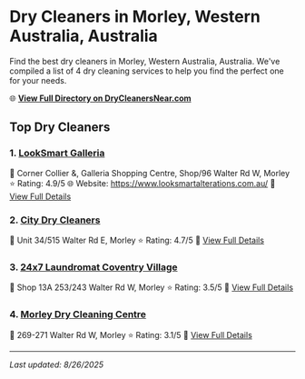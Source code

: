 # Dry Cleaners in Morley, Western Australia, Australia

Find the best dry cleaners in Morley, Western Australia, Australia. We've compiled a list of 4 dry cleaning services to help you find the perfect one for your needs.

🌐 **[View Full Directory on DryCleanersNear.com](https://drycleanersnear.com/city/Australia/Western%20Australia/Morley)**

## Top Dry Cleaners

### 1. [LookSmart Galleria](https://drycleanersnear.com/dryCleaner/68ad16871d9ee695c9253134/looksmart-galleria)
📍 Corner Collier &, Galleria Shopping Centre, Shop/96 Walter Rd W, Morley
⭐ Rating: 4.9/5
🌐 Website: https://www.looksmartalterations.com.au/
🔗 [View Full Details](https://drycleanersnear.com/dryCleaner/68ad16871d9ee695c9253134/looksmart-galleria)

### 2. [City Dry Cleaners](https://drycleanersnear.com/dryCleaner/68ad163f1d9ee695c9252e8a/city-dry-cleaners)
📍 Unit 34/515 Walter Rd E, Morley
⭐ Rating: 4.7/5
🔗 [View Full Details](https://drycleanersnear.com/dryCleaner/68ad163f1d9ee695c9252e8a/city-dry-cleaners)

### 3. [24x7 Laundromat Coventry Village](https://drycleanersnear.com/dryCleaner/68ad16af1d9ee695c92532ed/24x7-laundromat-coventry-village)
📍 Shop 13A 253/243 Walter Rd W, Morley
⭐ Rating: 3.5/5
🔗 [View Full Details](https://drycleanersnear.com/dryCleaner/68ad16af1d9ee695c92532ed/24x7-laundromat-coventry-village)

### 4. [Morley Dry Cleaning Centre](https://drycleanersnear.com/dryCleaner/68ad16901d9ee695c9253178/morley-dry-cleaning-centre)
📍 269-271 Walter Rd W, Morley
⭐ Rating: 3.1/5
🔗 [View Full Details](https://drycleanersnear.com/dryCleaner/68ad16901d9ee695c9253178/morley-dry-cleaning-centre)


---

*Last updated: 8/26/2025*
